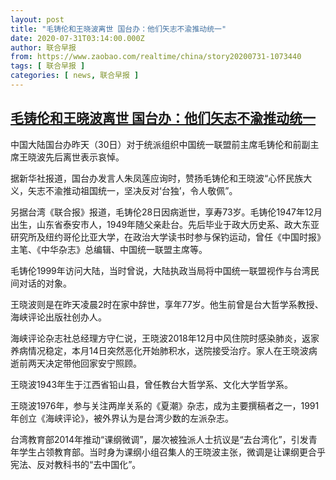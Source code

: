 ```yaml
---
layout: post
title: "毛铸伦和王晓波离世 国台办：他们矢志不渝推动统一"
date: 2020-07-31T03:14:00.000Z
author: 联合早报
from: https://www.zaobao.com/realtime/china/story20200731-1073440
tags: [ 联合早报 ]
categories: [ news, 联合早报 ]
---
```

<!--1596165240000-->
[毛铸伦和王晓波离世 国台办：他们矢志不渝推动统一](https://www.zaobao.com/realtime/china/story20200731-1073440)
------

<div>
<p>中国大陆国台办昨天（30日）对于统派组织中国统一联盟前主席毛铸伦和前副主席王晓波先后离世表示哀悼。</p><p>据新华社报道，国台办发言人朱凤莲应询时，赞扬毛铸伦和王晓波“心怀民族大义，矢志不渝推动祖国统一，坚决反对‘台独’，令人敬佩”。</p><p>另据台湾《联合报》报道，毛铸伦28日因病逝世，享寿73岁。毛铸伦1947年12月出生，山东省泰安市人，1949年随父亲赴台。先后毕业于政大历史系、政大东亚研究所及纽约哥伦比亚大学，在政治大学读书时参与保钓运动，曾任《中国时报》主笔、《中华杂志》总编辑、中国统一联盟主席等。</p><section id="imu"><div id="dfp-ad-imu1-wrapper" class="dfp-tag-wrapper"><div id="dfp-ad-imu1" class="dfp-tag-wrapper"></div></div></section><p>毛铸伦1999年访问大陆，当时曾说，大陆执政当局将中国统一联盟视作与台湾民间对话的对象。</p><p>王晓波则是在昨天凌晨2时在家中辞世，享年77岁。他生前曾是台大哲学系教授、海峡评论出版社创办人。</p><p>海峡评论杂志社总经理方守仁说，王晓波2018年12月中风住院时感染肺炎，返家养病情况稳定，本月14日突然恶化开始肺积水，送院接受治疗。家人在王晓波病逝前两天决定带他回家安宁照顾。</p><p>王晓波1943年生于江西省铅山县，曾任教台大哲学系、文化大学哲学系。</p><div id="innity-in-post"></div><div id="dfp-ad-midarticlespecial-wrapper" class="dfp-tag-wrapper"><div id="dfp-ad-midarticlespecial" class="dfp-tag-wrapper"></div></div><p>王晓波1976年，参与关注两岸关系的《夏潮》杂志，成为主要撰稿者之一，1991年创立《海峡评论》，被外界认为是台湾少数的左派杂志。</p><p>台湾教育部2014年推动“课纲微调”，屡次被独派人士抗议是“去台湾化”，引发青年学生占领教育部。当时身为课纲小组召集人的王晓波主张，微调是让课纲更合乎宪法、反对教科书的“去中国化”。</p>
</div>
